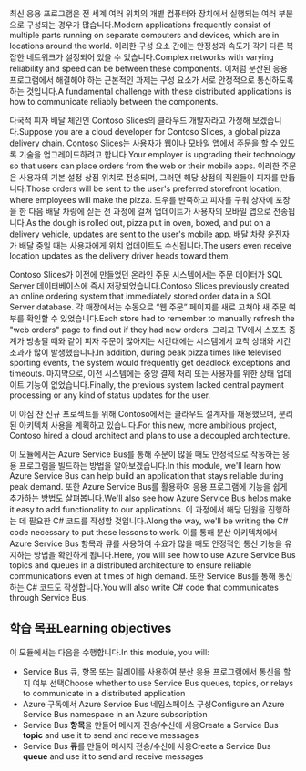 <span data-ttu-id="aff96-101">최신 응용 프로그램은 전 세계 여러 위치의 개별 컴퓨터와 장치에서 실행되는 여러 부분으로 구성되는 경우가 많습니다.</span><span class="sxs-lookup"><span data-stu-id="aff96-101">Modern applications frequently consist of multiple parts running on separate computers and devices, which are in locations around the world.</span></span> <span data-ttu-id="aff96-102">이러한 구성 요소 간에는 안정성과 속도가 각기 다른 복잡한 네트워크가 설정되어 있을 수 있습니다.</span><span class="sxs-lookup"><span data-stu-id="aff96-102">Complex networks with varying reliability and speed can be between these components.</span></span> <span data-ttu-id="aff96-103">이처럼 분산된 응용 프로그램에서 해결해야 하는 근본적인 과제는 구성 요소가 서로 안정적으로 통신하도록 하는 것입니다.</span><span class="sxs-lookup"><span data-stu-id="aff96-103">A fundamental challenge with these distributed applications is how to communicate reliably between the components.</span></span>

<span data-ttu-id="aff96-104">다국적 피자 배달 체인인 Contoso Slices의 클라우드 개발자라고 가정해 보겠습니다.</span><span class="sxs-lookup"><span data-stu-id="aff96-104">Suppose you are a cloud developer for Contoso Slices, a global pizza delivery chain.</span></span> <span data-ttu-id="aff96-105">Contoso Slices는 사용자가 웹이나 모바일 앱에서 주문을 할 수 있도록 기술을 업그레이드하려고 합니다.</span><span class="sxs-lookup"><span data-stu-id="aff96-105">Your employer is upgrading their technology so that users can place orders from the web or their mobile apps.</span></span> <span data-ttu-id="aff96-106">이러한 주문은 사용자의 기본 설정 상점 위치로 전송되며, 그러면 해당 상점의 직원들이 피자를 만듭니다.</span><span class="sxs-lookup"><span data-stu-id="aff96-106">Those orders will be sent to the user's preferred storefront location, where employees will make the pizza.</span></span> <span data-ttu-id="aff96-107">도우를 반죽하고 피자를 구워 상자에 포장을 한 다음 배달 차량에 싣는 전 과정에 걸쳐 업데이트가 사용자의 모바일 앱으로 전송됩니다.</span><span class="sxs-lookup"><span data-stu-id="aff96-107">As the dough is rolled out, pizza put in oven, boxed, and put on a delivery vehicle, updates are sent to the user's mobile app.</span></span> <span data-ttu-id="aff96-108">배달 차량 운전자가 배달 중일 때는 사용자에게 위치 업데이트도 수신됩니다.</span><span class="sxs-lookup"><span data-stu-id="aff96-108">The users even receive location updates as the delivery driver heads toward them.</span></span>

<span data-ttu-id="aff96-109">Contoso Slices가 이전에 만들었던 온라인 주문 시스템에서는 주문 데이터가 SQL Server 데이터베이스에 즉시 저장되었습니다.</span><span class="sxs-lookup"><span data-stu-id="aff96-109">Contoso Slices previously created an online ordering system that immediately stored order data in a SQL Server database.</span></span> <span data-ttu-id="aff96-110">각 매장에서는 수동으로 “웹 주문” 페이지를 새로 고쳐야 새 주문 여부를 확인할 수 있었습니다.</span><span class="sxs-lookup"><span data-stu-id="aff96-110">Each store had to remember to manually refresh the "web orders" page to find out if they had new orders.</span></span> <span data-ttu-id="aff96-111">그리고 TV에서 스포츠 중계가 방송될 때와 같이 피자 주문이 많아지는 시간대에는 시스템에서 교착 상태와 시간 초과가 많이 발생했습니다.</span><span class="sxs-lookup"><span data-stu-id="aff96-111">In addition, during peak pizza times like televised sporting events, the system would frequently get deadlock exceptions and timeouts.</span></span> <span data-ttu-id="aff96-112">마지막으로, 이전 시스템에는 중앙 결제 처리 또는 사용자를 위한 상태 업데이트 기능이 없었습니다.</span><span class="sxs-lookup"><span data-stu-id="aff96-112">Finally, the previous system lacked central payment processing or any kind of status updates for the user.</span></span>

<span data-ttu-id="aff96-113">이 야심 찬 신규 프로젝트를 위해 Contoso에서는 클라우드 설계자를 채용했으며, 분리된 아키텍처 사용을 계획하고 있습니다.</span><span class="sxs-lookup"><span data-stu-id="aff96-113">For this new, more ambitious project, Contoso hired a cloud architect and plans to use a decoupled architecture.</span></span>

<span data-ttu-id="aff96-114">이 모듈에서는 Azure Service Bus를 통해 주문이 많을 때도 안정적으로 작동하는 응용 프로그램을 빌드하는 방법을 알아보겠습니다.</span><span class="sxs-lookup"><span data-stu-id="aff96-114">In this module, we'll learn how Azure Service Bus can help build an application that stays reliable during peak demand.</span></span> <span data-ttu-id="aff96-115">또한 Azure Service Bus를 활용하여 응용 프로그램에 기능을 쉽게 추가하는 방법도 살펴봅니다.</span><span class="sxs-lookup"><span data-stu-id="aff96-115">We'll also see how Azure Service Bus helps make it easy to add functionality to our applications.</span></span> <span data-ttu-id="aff96-116">이 과정에서 해당 단원을 진행하는 데 필요한 C# 코드를 작성할 것입니다.</span><span class="sxs-lookup"><span data-stu-id="aff96-116">Along the way, we'll be writing the C# code necessary to put these lessons to work.</span></span> <span data-ttu-id="aff96-117">이를 통해 분산 아키텍처에서 Azure Service Bus 항목과 큐를 사용하여 수요가 많을 때도 안정적인 통신 기능을 유지하는 방법을 확인하게 됩니다.</span><span class="sxs-lookup"><span data-stu-id="aff96-117">Here, you will see how to use Azure Service Bus topics and queues in a distributed architecture to ensure reliable communications even at times of high demand.</span></span> <span data-ttu-id="aff96-118">또한 Service Bus를 통해 통신하는 C# 코드도 작성합니다.</span><span class="sxs-lookup"><span data-stu-id="aff96-118">You will also write C# code that communicates through Service Bus.</span></span>

## <a name="learning-objectives"></a><span data-ttu-id="aff96-119">학습 목표</span><span class="sxs-lookup"><span data-stu-id="aff96-119">Learning objectives</span></span>

<span data-ttu-id="aff96-120">이 모듈에서는 다음을 수행합니다.</span><span class="sxs-lookup"><span data-stu-id="aff96-120">In this module, you will:</span></span>

- <span data-ttu-id="aff96-121">Service Bus 큐, 항목 또는 릴레이를 사용하여 분산 응용 프로그램에서 통신을 할지 여부 선택</span><span class="sxs-lookup"><span data-stu-id="aff96-121">Choose whether to use Service Bus queues, topics, or relays to communicate in a distributed application</span></span>
- <span data-ttu-id="aff96-122">Azure 구독에서 Azure Service Bus 네임스페이스 구성</span><span class="sxs-lookup"><span data-stu-id="aff96-122">Configure an Azure Service Bus namespace in an Azure subscription</span></span>
- <span data-ttu-id="aff96-123">Service Bus **항목**을 만들어 메시지 전송/수신에 사용</span><span class="sxs-lookup"><span data-stu-id="aff96-123">Create a Service Bus **topic** and use it to send and receive messages</span></span>
- <span data-ttu-id="aff96-124">Service Bus **큐**를 만들어 메시지 전송/수신에 사용</span><span class="sxs-lookup"><span data-stu-id="aff96-124">Create a Service Bus **queue** and use it to send and receive messages</span></span>
